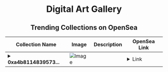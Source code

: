 <div align="center">

# Digital Art Gallery

## Trending Collections on OpenSea

| Collection Name                       | Image                                                                                     | Description                       | OpenSea Link                                                                                          |
|---------------------------------------|-------------------------------------------------------------------------------------------|-----------------------------------|--------------------------------------------------------------------------------------------------------|
| **<details><summary>0xa4b8114839573...</summary>0xa4b811483957339bbad71d71e37d5e249f373e5f</details>** | ![Image](https://i2.seadn.io/optimism/0x92b597b3406e72420b29d9f1d4fc07d0f61da0e0/cd48b9c80f065878c35ba9992a028f/08cd48b9c80f065878c35ba9992a028f.gif?w=200&auto=format) |  | <details><summary>Link</summary>[0xa4b811483957339bbad71d71e37d5e249f373e5f](https://opensea.io/collection/0xa4b811483957339bbad71d71e37d5e249f373e5f)</details> |

</div>